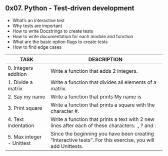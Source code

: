 0x07. Python - Test-driven development
---
* What’s an interactive test
* Why tests are important
* How to write Docstrings to create tests
* How to write documentation for each module and function
* What are the basic option flags to create tests
* How to find edge cases


| TASK | DESCRIPTION |
| ------ | ------ |
|0. Integers addition|Write a function that adds 2 integers.|
|1. Divide a matrix|Write a function that divides all elements of a matrix.|
|2. Say my name |Write a function that prints My name is <first name> <last name>|
|3. Print square|Write a function that prints a square with the character #.|
|4. Text indentation|Write a function that prints a text with 2 new lines after each of these characters: ., ? and :|
|5. Max integer - Unittest |Since the beginning you have been creating “Interactive tests”. For this exercise, you will add Unittests.|